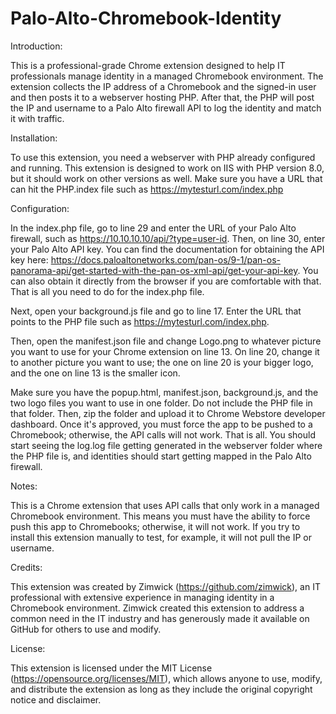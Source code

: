 # Palo-Alto-Chromebook-Identity
Introduction:

This is a professional-grade Chrome extension designed to help IT professionals manage identity in a managed Chromebook environment. The extension collects the IP address of a Chromebook and the signed-in user and then posts it to a webserver hosting PHP. After that, the PHP will post the IP and username to a Palo Alto firewall API to log the identity and match it with traffic.

Installation:

To use this extension, you need a webserver with PHP already configured and running. This extension is designed to work on IIS with PHP version 8.0, but it should work on other versions as well. Make sure you have a URL that can hit the PHP.index file such as https://mytesturl.com/index.php

Configuration:

In the index.php file, go to line 29 and enter the URL of your Palo Alto firewall, such as https://10.10.10.10/api/?type=user-id. Then, on line 30, enter your Palo Alto API key. You can find the documentation for obtaining the API key here: https://docs.paloaltonetworks.com/pan-os/9-1/pan-os-panorama-api/get-started-with-the-pan-os-xml-api/get-your-api-key. You can also obtain it directly from the browser if you are comfortable with that. That is all you need to do for the index.php file.

Next, open your background.js file and go to line 17. Enter the URL that points to the PHP file such as https://mytesturl.com/index.php.

Then, open the manifest.json file and change Logo.png to whatever picture you want to use for your Chrome extension on line 13. On line 20, change it to another picture you want to use; the one on line 20 is your bigger logo, and the one on line 13 is the smaller icon.

Make sure you have the popup.html, manifest.json, background.js, and the two logo files you want to use in one folder. Do not include the PHP file in that folder. Then, zip the folder and upload it to Chrome Webstore developer dashboard. Once it's approved, you must force the app to be pushed to a Chromebook; otherwise, the API calls will not work. That is all. You should start seeing the log.log file getting generated in the webserver folder where the PHP file is, and identities should start getting mapped in the Palo Alto firewall.

Notes:

This is a Chrome extension that uses API calls that only work in a managed Chromebook environment. This means you must have the ability to force push this app to Chromebooks; otherwise, it will not work. If you try to install this extension manually to test, for example, it will not pull the IP or username.

Credits:

This extension was created by Zimwick (https://github.com/zimwick), an IT professional with extensive experience in managing identity in a Chromebook environment. Zimwick created this extension to address a common need in the IT industry and has generously made it available on GitHub for others to use and modify.

License:

This extension is licensed under the MIT License (https://opensource.org/licenses/MIT), which allows anyone to use, modify, and distribute the extension as long as they include the original copyright notice and disclaimer.
